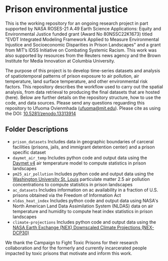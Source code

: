 # Prison environmental justice

This is the working repository for an ongoing research project in part supported by NASA ROSES-21 A.49 Earth Science Applications: Equity and Environmental Justice funded grant (Award No 80NSSC22K1673) titled "EVDT Integrated Modeling Framework Applied to Measure Environmental Injustice and Socioeconomic Disparities in Prison Landscapes" and a grant from MIT’s IDSS Initiative on Combating Systemic Racism. This work was also supported by resources from the Reuters news agency and the Brown Institute for Media Innovation at Columbia University.

The purpose of this project is to develop time-series datasets and analysis of spatiotemporal patterns of prison exposure to air pollution, air temperature, land surface temperature, and other environmental risk factors. This repository describes the workflow used to carry out the spatial analysis, from data retrieval to producing the final datasets that are hosted (here). Below are further details on the repository structure, how to use the code, and data sources. Please send any questions reguarding this repository to Ufuoma Ovienmhada (ufuoma@mit.edu). Please cite as using the DOI: [10.5281/zenodo.13313914](https://doi.org/10.5281/zenodo.13313915)  

## Folder Descriptions
- `prison_datasets` Includes data in geographic boundaries of carceral facilities (prisons, jails, and immigrant detention center) and a prison specific dataset
- `daymet_air_temp` Includes python code and output data using the [Daymet v4](https://daymet.ornl.gov/overview) air temperature model to compute statistics in prison landscapes
- `pm25_air_pollution` Includes python code and output data using the [Washington University St. Louis](https://sites.wustl.edu/acag/datasets/surface-pm2-5/) particulate matter 2.5 air pollution concentrations to compute statistics in prison landscapes
- `ac_datasets` Includes information on ac availability in a fraction of U.S. prisons obtained via the Freedom of Information Act
- `nldas_heat_index` Includes python code and output data using NASA's North American Land Data Assimilation System (NLDAS) data on air temperature and humidity to compute heat index statistics in prison landscapes
- `climate-projections` Includes python code and output data using the [NASA Earth Exchange (NEX) Downscaled Climate Projections (NEX-DCP30)](https://www.nccs.nasa.gov/services/data-collections/land-based-products/nex-dcp30)

We thank the Campaign to Fight Toxic Prisons for their research collaboration and for the formerly and currently incarcerated people impacted by toxic prisons that motivate and inform this work.
